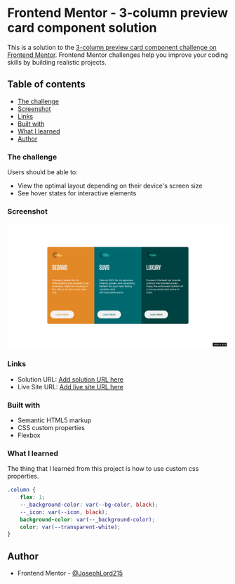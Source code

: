 # Frontend Mentor - 3-column preview card component solution

This is a solution to the [3-column preview card component challenge on Frontend Mentor](https://www.frontendmentor.io/challenges/3column-preview-card-component-pH92eAR2-). Frontend Mentor challenges help you improve your coding skills by building realistic projects.

## Table of contents

- [The challenge](#the-challenge)
- [Screenshot](#screenshot)
- [Links](#links)
- [Built with](#built-with)
- [What I learned](#what-i-learned)
- [Author](#author)

### The challenge

Users should be able to:

- View the optimal layout depending on their device's screen size
- See hover states for interactive elements

### Screenshot

![Desktop View](./images/%20Frontend%20Mentor%203-column%20preview%20card%20component%20desktop.png)

### Links

- Solution URL: [Add solution URL here](https://your-solution-url.com)
- Live Site URL: [Add live site URL here](https://your-live-site-url.com)

### Built with

- Semantic HTML5 markup
- CSS custom properties
- Flexbox

### What I learned

The thing that I learned from this project is how to use custom css properties.

```css
.column {
	flex: 1;
	--_background-color: var(--bg-color, black);
	--_icon: var(--icon, black);
	background-color: var(--_background-color);
	color: var(--transparent-white);
}
```

## Author

- Frontend Mentor - [@JosephLord215](https://www.frontendmentor.io/profile/JosephLord215)

